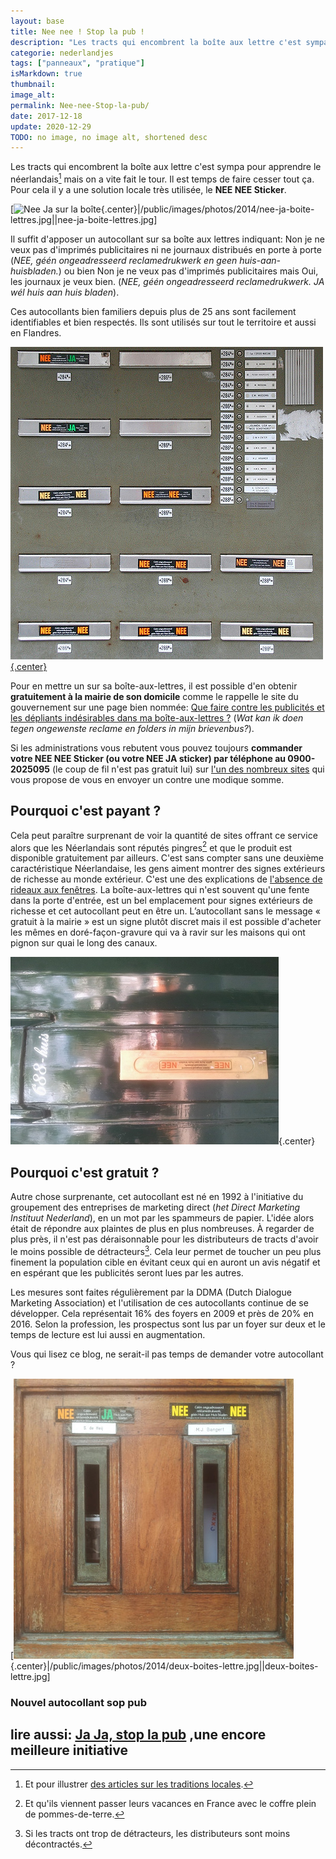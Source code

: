 ```yaml
---
layout: base
title: Nee nee ! Stop la pub !
description: "Les tracts qui encombrent la boîte aux lettre c'est sympa pour apprendre le néerlandais$$Et pour illustrer des articles sur les traditions locales.$$ mais on "
categorie: nederlandjes
tags: ["panneaux", "pratique"]
isMarkdown: true
thumbnail: 
image_alt: 
permalink: Nee-nee-Stop-la-pub/
date: 2017-12-18
update: 2020-12-29
TODO: no image, no image alt, shortened desc
---
```


Les tracts qui encombrent la boîte aux lettre c'est sympa pour apprendre le néerlandais[^1] mais on a vite fait le tour. Il est temps de faire cesser tout ça. Pour cela il y a une solution locale très utilisée, le **NEE NEE Sticker**.

[![Nee Ja sur la boîte](.nee-ja-boite-lettres_m.jpg){.center}|/public/images/photos/2014/nee-ja-boite-lettres.jpg||nee-ja-boite-lettres.jpg]

Il suffit d'apposer un autocollant sur sa boîte aux lettres indiquant: Non je ne veux pas d'imprimés publicitaires ni ne journaux distribués en porte à porte (*NEE, géén ongeadresseerd reclamedrukwerk en geen huis-aan-huisbladen.*) ou bien Non je ne veux pas d'imprimés publicitaires mais Oui, les journaux je veux bien. (*NEE, géén ongeadresseerd reclamedrukwerk. JA  wél huis aan huis bladen*).

Ces autocollants bien familiers depuis plus de 25 ans sont facilement identifiables et bien respectés. Ils sont utilisés sur tout le territoire et aussi en Flandres.

[![boîte-aux-lettres variées](boite-aux-lettres-varies.jpg){.center}](https://www.flickr.com/photos/13274211@N00/534321891/in/dateposted-public/)

Pour en mettre un sur sa boîte-aux-lettres, il est possible d'en obtenir **gratuitement à la mairie de  son domicile** comme le rappelle le site du gouvernement sur une page bien nommée: [Que faire contre les publicités et les dépliants indésirables dans ma boîte-aux-lettres ?](https://www.rijksoverheid.nl/onderwerpen/bescherming-van-consumenten/vraag-en-antwoord/wat-kan-ik-doen-tegen-ongewenste-reclame-en-folders-in-mijn-brievenbus) (*Wat kan ik doen tegen ongewenste reclame en folders in mijn brievenbus?*).

Si les administrations vous rebutent vous pouvez toujours **commander votre NEE NEE Sticker (ou votre NEE JA sticker) par téléphone au 0900-2025095** (le coup de fil n'est pas gratuit lui) sur [l'un des nombreux sites](https://www.neeneeneeja.nl/) qui vous propose de vous en envoyer un contre une modique somme.

## Pourquoi c'est payant ?

Cela peut paraître surprenant de voir la quantité de sites offrant ce service alors que les Néerlandais sont réputés pingres[^2] et que le produit est disponible gratuitement par ailleurs. C'est sans compter sans une deuxième caractéristique Néerlandaise, les gens aiment montrer des signes extérieurs de richesse au monde extérieur. C'est une des explications de [l'absence de rideaux aux fenêtres](/venez-voir-chez-moi). La boîte-aux-lettres qui n'est souvent qu'une fente dans la porte d'entrée, est un bel emplacement pour signes extérieurs de richesse et cet autocollant peut en être un. L’autocollant sans le message « gratuit à la mairie » est un signe plutôt discret mais il est possible d'acheter les mêmes en doré-façon-gravure qui va à ravir sur les maisons qui ont pignon sur quai le long des canaux.

![NEE NEE sticker deluxe](boite-lettre-luxe-nee-nee.jpg){.center}

## Pourquoi c'est gratuit ?

Autre chose surprenante, cet autocollant est né en 1992 à l'initiative du groupement des entreprises de marketing direct (*het Direct Marketing Instituut Nederland*), en un mot par les spammeurs de papier. L'idée alors était de répondre aux plaintes de plus en plus nombreuses. À regarder de plus près, il n'est pas déraisonnable pour les distributeurs de tracts d'avoir le moins possible de détracteurs[^3]. Cela leur permet de toucher un peu plus finement la population cible en évitant ceux qui en auront un avis négatif et en espérant que les publicités seront lues par les autres.

Les mesures sont faites régulièrement par la DDMA (Dutch Dialogue Marketing Association) et l'utilisation de ces autocollants continue de se développer. Cela représentait 16% des foyers en 2009 et près de 20% en 2016. Selon la profession, les prospectus sont lus par un foyer sur deux et le temps de lecture est lui aussi en augmentation.

Vous qui lisez ce blog, ne serait-il pas temps de demander votre autocollant ?

[![deux boites, deux stickers…](.deux-boites-lettre_m.jpg){.center}|/public/images/photos/2014/deux-boites-lettre.jpg||deux-boites-lettre.jpg]

### Nouvel autocollant sop pub

lire aussi: [Ja Ja, stop la pub](/ja-ja-stop-la-pub) ,une encore meilleure initiative
---
[^1]: Et pour illustrer [des articles sur les traditions locales](/qui-est-tu-zwarte-piet).
[^2]: Et qu'ils viennent passer leurs vacances en France avec le coffre plein de pommes-de-terre.
[^3]: Si les tracts ont trop de détracteurs, les distributeurs sont moins décontractés.